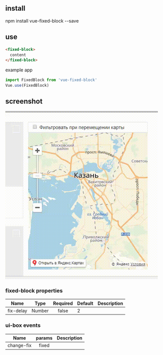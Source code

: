 ## install

npm install vue-fixed-block --save

## use

```html
<fixed-block>
  content
</fixed-block>
```
example app

```js
import FixedBlock from 'vue-fixed-block'
Vue.use(FixedBlock)
```

## screenshot
![fix screen](demo/screenshot/demo.gif)



### fixed-block properties
| Name   | Type  | Required | Default | Description |
| ------ |:-----:| :---------:| --------|:---------|
| fix-delay | Number | false | 2 | |

### ui-box events
| Name   | params | Description |
| ------ |:-----:|:---------|
| change-fix | fixed |  |
